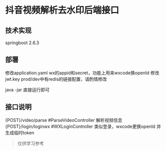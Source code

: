 # 抖音视频解析去水印后端接口

## 技术实现
springboot 2.6.3

## 部署
修改application.yaml
    wx的appid和secret，功能上用来wxcode换openId
    修改jwt.key
prod/dev中有redis的链接配置，请酌情修改

java -jar 直接运行即可


## 接口说明
{POST}/video/parse  #ParseVideoController 解析视频信息
{POST}/login/loginwx #WXLoginController 类似登录，wxcode更换openId 并生成临时token


> 仅供学习参考